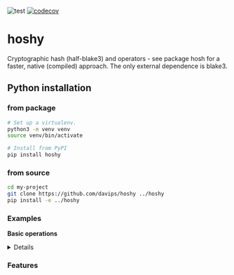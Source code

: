 ![test](https://github.com/davips/hoshy/workflows/test/badge.svg)
[![codecov](https://codecov.io/gh/davips/hoshy/branch/main/graph/badge.svg)](https://codecov.io/gh/davips/hoshy)

# hoshy
Cryptographic hash (half-blake3) and operators - see package hosh for a faster, native (compiled) approach.
The only external dependence is blake3.

## Python installation
### from package
```bash
# Set up a virtualenv. 
python3 -m venv venv
source venv/bin/activate

# Install from PyPI
pip install hoshy
```

### from source
```bash
cd my-project
git clone https://github.com/davips/hoshy ../hoshy
pip install -e ../hoshy
```


### Examples
**Basic operations**
<details>
<p>

```python3
from hosh import Hash

# Hashes can be multiplied.
a = Hash(blob=b"Some large binary content...")
b = Hash(blob=b"Some other binary content. Might be, e.g., an action or another large content.")
c = a * b
print(f"{a} * {b} = {c}")
"""
0v58YxIhaae5NfYuXsoC1i * 04orKjYHAZraYORILOVwos = 3yT1A5oLlW2HpjSkgzo2yg
"""
```

```python3
print(~b)
# Multiplication can be reverted by the inverse hash. Zero is the identity hash.
print(f"{b} * {~b} = {b * ~b} = 0")
"""
211eErwhEiGnit0beo4tjo
04orKjYHAZraYORILOVwos * 211eErwhEiGnit0beo4tjo = 0000000000000000000000 = 0
"""
```

```python3

print(f"{c} * {~b} = {c * ~b} = {a} = a")
"""
3yT1A5oLlW2HpjSkgzo2yg * 211eErwhEiGnit0beo4tjo = 0v58YxIhaae5NfYuXsoC1i = 0v58YxIhaae5NfYuXsoC1i = a
"""
```

```python3

print(f"{~a} * {c} = {~a * c} = {b} = b")
"""
4q4X1jczNK2eKCV4uxEPNk * 3yT1A5oLlW2HpjSkgzo2yg = 04orKjYHAZraYORILOVwos = 04orKjYHAZraYORILOVwos = b
"""
```

```python3

# Division is shorthand for reversion.
print(f"{c} / {b} = {c / b} = a")
"""
3yT1A5oLlW2HpjSkgzo2yg / 04orKjYHAZraYORILOVwos = 0v58YxIhaae5NfYuXsoC1i = a
"""
```

```python3

# Hash multiplication is not expected to be commutative.
print(f"{a * b} != {b * a}")
"""
3yT1A5oLlW2HpjSkgzo2yg != 4AvOF9Fbhakd26mosfuuvR
"""
```

```python3

# Hash multiplication is associative.
print(f"{a * (b * c)} = {(a * b) * c}")
"""
51UdYbEAGI5mVogE4aFFKe = 51UdYbEAGI5mVogE4aFFKe
"""
```

```python3


```


</p>
</details>




### Features

